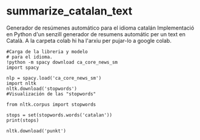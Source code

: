 # summarize_catalan_text
Generador de resúmenes automático para el idioma catalán
Implementació en Python d'un senzill generador de resumens automátic per un text en Català.
A la carpeta colab hi ha l'arxiu per pujar-lo a google colab.
```
#Carga de la libreria y modelo
# para el idioma.
!python -m spacy download ca_core_news_sm
import spacy

nlp = spacy.load('ca_core_news_sm')
import nltk
nltk.download('stopwords')
#Visualización de las "stopwords"

from nltk.corpus import stopwords

stops = set(stopwords.words('catalan'))
print(stops)

nltk.download('punkt')
```
